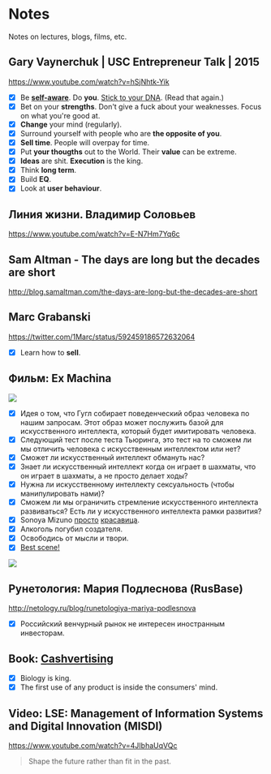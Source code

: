 # Notes
Notes on lectures, blogs, films, etc.

## Gary Vaynerchuk | USC Entrepreneur Talk | 2015
https://www.youtube.com/watch?v=hSjNhtk-Yik

- [x] Be [__self-aware__](./self-awareness.md). Do __you__. [Stick to your DNA](https://www.youtube.com/watch?v=j6tKf1IR5j8). (Read that again.)
- [x] Bet on your __strengths__. Don't give a fuck about your weaknesses. Focus on what you're good at.
- [x] __Change__ your mind (regularly).
- [x] Surround yourself with people who are __the opposite of you__.
- [x] __Sell time__. People will overpay for time.
- [x] Put __your thougths__ out to the World. Their __value__ can be extreme.
- [x] __Ideas__ are shit. __Execution__ is the king.
- [x] Think __long term__.
- [x] Build __EQ__.
- [x] Look at __user behaviour__.

## Линия жизни. Владимир Соловьев
https://www.youtube.com/watch?v=E-N7Hm7Yq6c

## Sam Altman - The days are long but the decades are short
http://blog.samaltman.com/the-days-are-long-but-the-decades-are-short

## Marc Grabanski
https://twitter.com/1Marc/status/592459186572632064

- [x] Learn how to __sell__.

## Фильм: Ex Machina

![](https://igcdn-photos-g-a.akamaihd.net/hphotos-ak-xfp1/t51.2885-15/11111467_808737285867174_1880383140_n.jpg)

- [x] Идея о том, что Гугл собирает поведенческий образ человека по нашим запросам. Этот образ может послужить базой для искусственного интеллекта, который будет имитировать человека.
- [x] Следующий тест после теста Тьюринга, это тест на то сможем ли мы отличить человека с искусственным интеллектом или нет?
- [x] Сможет ли искусственный интеллект обмануть нас?
- [x] Знает ли искусственный интеллект когда он играет в шахматы, что он играет в шахматы, а не просто делает ходы?
- [x] Нужна ли искусственному интеллекту сексуальность (чтобы манипулировать нами)?
- [x] Сможем ли мы ограничить стремление искусственного интеллекта развиваться? Есть ли у искусственного интеллекта рамки развития?
- [x] Sonoya Mizuno [просто](https://instagram.com/p/tbUAZagZAN/) [красавица](https://instagram.com/p/rTyyDGAZID/).
- [x] Алкоголь погубил создателя.
- [x] Освободись от мысли и твори.
- [x] [Best scene!](https://www.youtube.com/watch?v=hGY44DIQb-A)

![](http://photos.vanityfair.com/2015/03/20/550c33c6d34b7410110104e5_ex-machina-dance.gif)

## Рунетология: Мария Подлеснова (RusBase)

http://netology.ru/blog/runetologiya-mariya-podlesnova

- [x] Российский венчурный рынок не интересен иностранным инвесторам.

## Book: [Cashvertising](http://www.amazon.co.uk/Cashvertising-Secrets-Ad-agency-Psychology-Anything/dp/1601630328)

- [x] Biology is king.
- [x] The first use of any product is inside the consumers' mind.

## Video:  LSE: Management of Information Systems and Digital Innovation (MISDI)

https://www.youtube.com/watch?v=4JIbhaUqVQc

> Shape the future rather than fit in the past.
